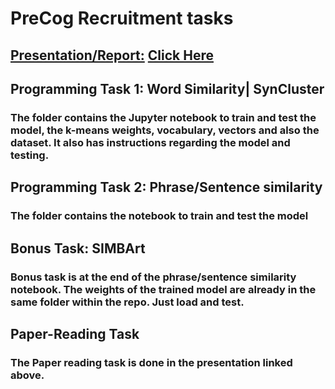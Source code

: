 # PreCog Recruitment tasks

## <ins>Presentation/Report:</ins> [Click Here](https://www.canva.com/design/DAF4FnAFa90/g-zJXlF7war6uQSxy4PLOw/edit?utm_content=DAF4FnAFa90&utm_campaign=designshare&utm_medium=link2&utm_source=sharebutton)

## Programming Task 1: Word Similarity| SynCluster
### The folder contains the Jupyter notebook to train and test the model, the k-means weights, vocabulary, vectors and also the dataset. It also has instructions regarding the model and testing.

## Programming Task 2: Phrase/Sentence similarity
### The folder contains the notebook to train and test the model

## Bonus Task: SIMBArt
### Bonus task is at the end of the phrase/sentence similarity notebook. The weights of the trained model are already in the same folder within the repo. Just load and test.

## Paper-Reading Task
### The Paper reading task is done in the presentation linked above.
